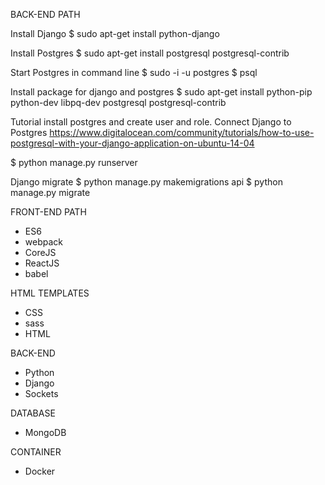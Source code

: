 
BACK-END PATH

Install Django
$ sudo apt-get install python-django

Install Postgres
$ sudo apt-get install postgresql postgresql-contrib

Start Postgres in command line
$ sudo -i -u postgres
$ psql

Install package for django and postgres
$ sudo apt-get install python-pip python-dev libpq-dev postgresql postgresql-contrib

Tutorial install postgres and create user and role. Connect Django to Postgres
https://www.digitalocean.com/community/tutorials/how-to-use-postgresql-with-your-django-application-on-ubuntu-14-04

$ python manage.py runserver

Django migrate
$ python manage.py makemigrations api
$ python manage.py migrate



FRONT-END PATH

 - ES6
 - webpack
 - CoreJS
 - ReactJS
 - babel

HTML TEMPLATES
 - CSS
 - sass
 - HTML

BACK-END
 - Python
 - Django
 - Sockets

DATABASE
 - MongoDB
 
CONTAINER 
 - Docker
